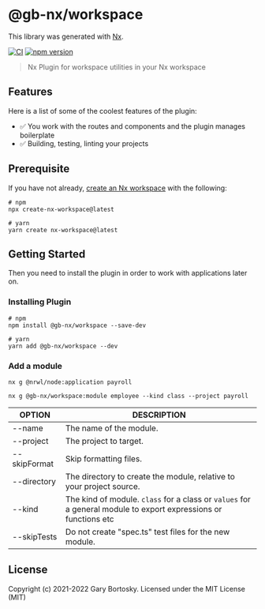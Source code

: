 # @gb-nx/workspace

This library was generated with [Nx](https://nx.dev).

[![CI](https://img.shields.io/github/workflow/status/GaryB432/gb-nx/CI)](https://github.com/GaryB432/gb-nx/actions)
[![npm version](https://img.shields.io/npm/v/@gb-nx/workspace?style=flat-square)](https://www.npmjs.com/package/@gb-nx/workspace)

> Nx Plugin for workspace utilities in your Nx workspace

## Features

Here is a list of some of the coolest features of the plugin:

- ✅ You work with the routes and components and the plugin manages boilerplate
- ✅ Building, testing, linting your projects

## Prerequisite

If you have not already, [create an Nx workspace](https://github.com/nrwl/nx#creating-an-nx-workspace) with the following:

```
# npm
npx create-nx-workspace@latest

# yarn
yarn create nx-workspace@latest
```

## Getting Started

Then you need to install the plugin in order to work with applications later on.

### Installing Plugin

```
# npm
npm install @gb-nx/workspace --save-dev

# yarn
yarn add @gb-nx/workspace --dev
```

### Add a module

```
nx g @nrwl/node:application payroll

nx g @gb-nx/workspace:module employee --kind class --project payroll
```

| OPTION       | DESCRIPTION                                                                                                     |
| ------------ | --------------------------------------------------------------------------------------------------------------- |
| --name       | The name of the module.                                                                                         |
| --project    | The project to target.                                                                                          |
| --skipFormat | Skip formatting files.                                                                                          |
| --directory  | The directory to create the module, relative to your project source.                                            |
| --kind       | The kind of module. `class` for a class or `values` for a general module to export expressions or functions etc |
| --skipTests  | Do not create "spec.ts" test files for the new module.                                                          |

## License

Copyright (c) 2021-2022 Gary Bortosky. Licensed under the MIT License (MIT)
